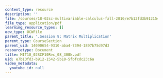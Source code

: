 ```yaml
---
content_type: resource
description: ''
file: /courses/18-02sc-multivariable-calculus-fall-2010/e7b13fd3b91215425b105fbfcdc23c6a_MIT18_02SCF10Rec_08_300k.pdf
file_type: application/pdf
learning_resource_types: []
ocw_type: OCWFile
parent_title: '.Session 9: Matrix Multiplication'
parent_type: CourseSection
parent_uid: 14090654-9310-aba4-7394-1897b75d97d3
resourcetype: Document
title: MIT18_02SCF10Rec_08_300k.pdf
uid: e7b13fd3-b912-1542-5b10-5fbfcdc23c6a
video_metadata:
  youtube_id: null
---
```

